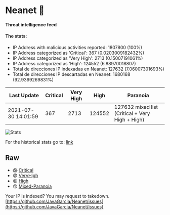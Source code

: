# Neanet :hocho:
#### Threat intelligence feed
#### The stats:

- IP Address with malicious activities reported: 1807800 (100%)
- IP Address categorized as 'Critical':  367 (0.0203009182432%)
- IP Address categorized as 'Very High':  2713 (0.15007191061%)
- IP Address categorized as 'High':  124552 (6.88970018807)
- Total de direcciones IP indexadas en Neanet:  127632 (7.06007301693%)
- Total de direcciones IP descartadas en Neanet:  1680168 (92.9399269831%)

| Last Update | Critical | Very High | High | Paranoia |
| --- | --- | --- | --- | --- |
| 2021-07-30 14:01:59 | 367 | 2713 | 124552 | 127632 mixed list (Critical + Very High + High)|

![Stats](https://docs.google.com/spreadsheets/d/e/2PACX-1vSnaNMIXVabIpDJjufMlzH7poXnshF3mgd8Is1g9ytUEzVsP5my4Trn8f-xkoLLQ38xpL3HtmUexLo6/pubchart?oid=501124687&format=image)

For the historical stats go to: [link](/stats.csv)
## Raw
- :scream: [Critical](https://raw.githubusercontent.com/JavaGarcia/Neanet/master/blacklists/neanet_critical.txt)
- :fearful: [VeryHigh](https://raw.githubusercontent.com/JavaGarcia/Neanet/master/blacklists/neanet_veryHigh.txtt)
- :frowning: [High](https://raw.githubusercontent.com/JavaGarcia/Neanet/master/blacklists/neanet_high.txt)
- :dizzy_face: [Mixed-Paranoia](https://raw.githubusercontent.com/JavaGarcia/Neanet/master/blacklists/neanet_all.txt)


Your IP is indexed? You may request to takedown. [https://github.com/JavaGarcia/Neanet/issues](https://github.com/JavaGarcia/Neanet/issues)























































































































































































































































































































































































































































































































































































































































































































































































































































































































































































































































































































































































































































































































































































































































































































































































































































































































































































































































































































































































































































































































































































































































































































































































































































































































































































































































































































































































































































































































































































































































































































































































































































































































































































































































































































































































































































































































































































































































































































































































































































































































































































































































































































































































































































































































































































































































































































































































































































































































































































































































































































































































































































































































































































































































































































































































































































































































































































































































































































































































































































































































































































































































































































































































































































































































































































































































































































































































































































































































































































































































































































































































































































































































































































































































































































































































































































































































































































































































































































































































































































































